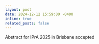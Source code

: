 ```yaml
---
layout: post
date: 2024-12-12 15:59:00 -0400
inline: true
related_posts: false
---
```


Abstract for IPrA 2025 in Brisbane accepted
